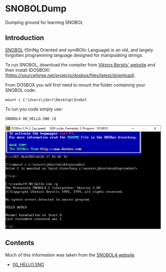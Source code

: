 # SNOBOLDump
Dumping ground for learning SNOBOL

## Introduction

[SNOBOL](https://en.wikipedia.org/wiki/SNOBOL) (StriNg Oriented and symBOlic Language) is an old, and largely forgotten programming language designed for manipulating strings.  

To run SNOBOL, download the compiler from [Viktors Berstis' website](http://berstis.com/s4ref/snobol4.htm) and then install (DOSBOX)[https://sourceforge.net/projects/dosbox/files/latest/download].  

From DOSBOX you will first need to mount the folder containing your SNOBOL code:

```
mount c C:\Users\jdorr\Desktop\Snobol
```

To run you code simply use:
```
SNOBOL4 00_HELLO.SNO /Q
```

![DOSBOX](https://github.com/James-P-D/SNOBOLDump/blob/master/dosbox.png)

## Contents

Much of this information was taken from the [SNOBOL4 website](https://www.snobol4.org/docs/burks/tutorial/contents.htm).

* [00_HELLO.SNO](https://github.com/James-P-D/SNOBOLDump/blob/main/src/00_HELLO.SNO)  